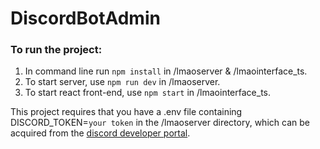 # DiscordBotAdmin

### To run the project:
1. In command line run `npm install` in /lmaoserver & /lmaointerface_ts.
2. To start server, use `npm run dev` in /lmaoserver.
3. To start react front-end, use `npm start` in /lmaointerface_ts.

This project requires that you have a .env file containing DISCORD_TOKEN=`your token` in the /lmaoserver directory, which can be acquired from the [discord developer portal](https://discordapp.com/developers/applications/).